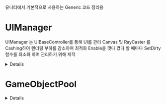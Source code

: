 유니티에서 기본적으로 사용하는 Generic 코드 정리용


# **UIManager**
 UIManager 는 UIBaseController를 통해 UI를 관리
 Canvas 및 RayCaster 를 Cashing하여 렌더링 부하를 감소하여 최적화
 Enable을 껏다 켰다 할 때마다 SetDirty함수를 최소화 하여 관리하기 위해 제작

<details>

![UIManager](DrawIO/export/UIManager.drawio.png)


[UIManager 기능]
 - 특정폴더 (Resources/Prefabs/UI)에 UI 제작 후 동적으로 로딩 //Todo : 로딩할 때 Addressable 로 등록해서 동적으로 UI가 변경될 수 있도록 수정
  - HideAll // Showed 된 Panel을 모두 Hide 
  - Show
   - 캐시된 Panel이 존재한다면 Show 후 Controller Return
   - 캐시된 Panel이 없다면 특정폴더에서 Load하여 생성
  - SceneUnload 시 Stack,Dictionary 초기화

 [UIBaseController 기능]
  - Show
  - Hide
  - SetSortingOrder
  - NotchArea // Todo: 추후 모바일에서 Notch영역을 적용하기 위해 기능 추가 제작

</details>

# **GameObjectPool**

<details>

![GameObjectPool](DrawIO/export/GameObjectPool.drawio.png)

[사용법]
 - 특정폴더 (Resources/Prefabs/UI)에 UI 제작

[GameObjectPoolManager 기능]
  - GetPool
  - SceneUnload 시 Pool 초기화

 [GameObjectPool 기능]
  - GetObject
  - ReturnObject

 [IPoolAble 기능]
  - OnSpawnObject 
  - OnDespawnObject

</details>